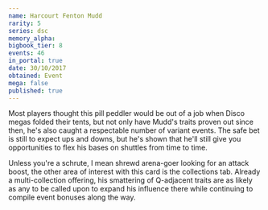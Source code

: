 ```yaml
---
name: Harcourt Fenton Mudd
rarity: 5
series: dsc
memory_alpha:
bigbook_tier: 8
events: 46
in_portal: true
date: 30/10/2017
obtained: Event
mega: false
published: true
---
```


Most players thought this pill peddler would be out of a job when Disco megas folded their tents, but not only have Mudd's traits proven out since then, he's also caught a respectable number of variant events. The safe bet is still to expect ups and downs, but he's shown that he'll still give you opportunities to flex his bases on shuttles from time to time.

Unless you're a schrute, I mean shrewd arena-goer looking for an attack boost, the other area of interest with this card is the collections tab. Already a multi-collection offering, his smattering of Q-adjacent traits are as likely as any to be called upon to expand his influence there while continuing to compile event bonuses along the way.
